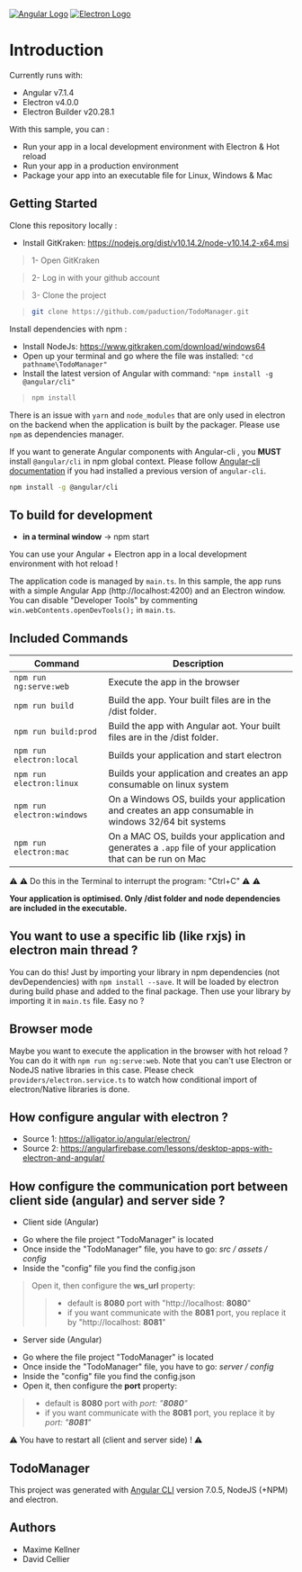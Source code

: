 [![Angular Logo](https://www.vectorlogo.zone/logos/angular/angular-icon.svg)](https://angular.io/) [![Electron Logo](https://www.vectorlogo.zone/logos/electronjs/electronjs-icon.svg)](https://electronjs.org/)

# Introduction

Currently runs with:

- Angular v7.1.4
- Electron v4.0.0
- Electron Builder v20.28.1

With this sample, you can :

- Run your app in a local development environment with Electron & Hot reload
- Run your app in a production environment
- Package your app into an executable file for Linux, Windows & Mac

## Getting Started

Clone this repository locally :

- Install GitKraken: https://nodejs.org/dist/v10.14.2/node-v10.14.2-x64.msi

> 1- Open GitKraken

> 2- Log in with your github account

> 3- Clone the project

> ``` bash
> git clone https://github.com/paduction/TodoManager.git
> ```

Install dependencies with npm :

- Install NodeJs: https://www.gitkraken.com/download/windows64
- Open up your terminal and go where the file was installed: ```"cd pathname\TodoManager"```
- Install the latest version of Angular with command:  ```"npm install -g @angular/cli"```

> ``` bash
> npm install
> ```

There is an issue with `yarn` and `node_modules` that are only used in electron on the backend when the application is built by the packager. Please use `npm` as dependencies manager.


If you want to generate Angular components with Angular-cli , you **MUST** install `@angular/cli` in npm global context.
Please follow [Angular-cli documentation](https://github.com/angular/angular-cli) if you had installed a previous version of `angular-cli`.

``` bash
npm install -g @angular/cli
```

## To build for development

- **in a terminal window** -> npm start

You can use your Angular + Electron app in a local development environment with hot reload !

The application code is managed by `main.ts`. In this sample, the app runs with a simple Angular App (http://localhost:4200) and an Electron window.
You can disable "Developer Tools" by commenting `win.webContents.openDevTools();` in `main.ts`.

## Included Commands

|Command|Description|
|--|--|
|`npm run ng:serve:web`| Execute the app in the browser |
|`npm run build`| Build the app. Your built files are in the /dist folder. |
|`npm run build:prod`| Build the app with Angular aot. Your built files are in the /dist folder. |
|`npm run electron:local`| Builds your application and start electron
|`npm run electron:linux`| Builds your application and creates an app consumable on linux system |
|`npm run electron:windows`| On a Windows OS, builds your application and creates an app consumable in windows 32/64 bit systems |
|`npm run electron:mac`|  On a MAC OS, builds your application and generates a `.app` file of your application that can be run on Mac |

⚠ ⚠ Do this in the Terminal to interrupt the program: "Ctrl+C" ⚠ ⚠

**Your application is optimised. Only /dist folder and node dependencies are included in the executable.**

## You want to use a specific lib (like rxjs) in electron main thread ?

You can do this! Just by importing your library in npm dependencies (not devDependencies) with `npm install --save`. It will be loaded by electron during build phase and added to the final package. Then use your library by importing it in `main.ts` file. Easy no ?

## Browser mode

Maybe you want to execute the application in the browser with hot reload ? You can do it with `npm run ng:serve:web`.
Note that you can't use Electron or NodeJS native libraries in this case. Please check `providers/electron.service.ts` to watch how conditional import of electron/Native libraries is done.

## How configure angular with electron ?

* Source 1: https://alligator.io/angular/electron/
* Source 2: https://angularfirebase.com/lessons/desktop-apps-with-electron-and-angular/

## How configure the communication port between client side (angular) and server side ?

* Client side (Angular)

- Go where the file project "TodoManager" is located
- Once inside the "TodoManager" file, you have to go: *src / assets / config*
- Inside the "config" file you find the config.json

> Open it, then configure the __ws_url__ property:
>> * default is __8080__ port with "http://localhost: **8080**"
>> * if you want communicate with the __8081__ port, you replace it by "http://localhost: **8081**"

* Server side (Angular)

- Go where the file project "TodoManager" is located
- Once inside the "TodoManager" file, you have to go: *server / config*
- Inside the "config" file you find the config.json
- Open it, then configure the __port__ property:

> * default is __8080__ port with *port: "__8080__"*
> * if you want communicate with the __8081__ port, you replace it by *port: "__8081__"*

⚠ You have to restart all (client and server side) ! ⚠

## TodoManager

This project was generated with [Angular CLI](https://github.com/angular/angular-cli) version 7.0.5, NodeJS (+NPM) and electron.

## Authors

* Maxime Kellner
* David Cellier
